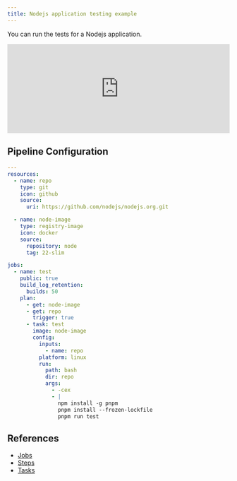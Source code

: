 ```yaml
---
title: Nodejs application testing example
---
```


You can run the tests for a Nodejs application.

<div>
  <div style="position:relative;padding-top:40%;">
    <iframe src="https://ci.concourse-ci.org/teams/examples/pipelines/nodejs" allowfullscreen
      style="position:absolute;top:0;left:0;width:100%;height:100%;border:0"></iframe>
  </div>
</div>

## Pipeline Configuration

```yaml
---
resources:
  - name: repo
    type: git
    icon: github
    source:
      uri: https://github.com/nodejs/nodejs.org.git

  - name: node-image
    type: registry-image
    icon: docker
    source:
      repository: node
      tag: 22-slim

jobs:
  - name: test
    public: true
    build_log_retention:
      builds: 50
    plan:
      - get: node-image
      - get: repo
        trigger: true
      - task: test
        image: node-image
        config:
          inputs:
            - name: repo
          platform: linux
          run:
            path: bash
            dir: repo
            args:
              - -cex
              - |
                npm install -g pnpm
                pnpm install --frozen-lockfile
                pnpm run test
```

## References

* [Jobs](https://concourse-ci.org/jobs.html)
* [Steps](https://concourse-ci.org/steps.html)
* [Tasks](https://concourse-ci.org/tasks.html)